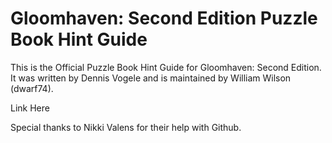 # Gloomhaven: Second Edition Puzzle Book Hint Guide

This is the Official Puzzle Book Hint Guide for Gloomhaven: Second Edition. It was written by Dennis Vogele and is maintained by William Wilson (dwarf74). 

Link Here

Special thanks to Nikki Valens for their help with Github.

